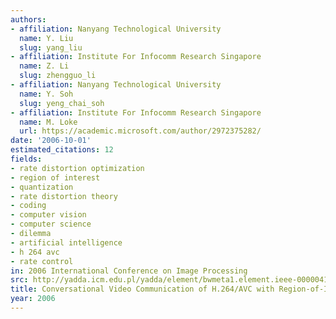 ```yaml
---
authors:
- affiliation: Nanyang Technological University
  name: Y. Liu
  slug: yang_liu
- affiliation: Institute For Infocomm Research Singapore
  name: Z. Li
  slug: zhengguo_li
- affiliation: Nanyang Technological University
  name: Y. Soh
  slug: yeng_chai_soh
- affiliation: Institute For Infocomm Research Singapore
  name: M. Loke
  url: https://academic.microsoft.com/author/2972375282/
date: '2006-10-01'
estimated_citations: 12
fields:
- rate distortion optimization
- region of interest
- quantization
- rate distortion theory
- coding
- computer vision
- computer science
- dilemma
- artificial intelligence
- h 264 avc
- rate control
in: 2006 International Conference on Image Processing
src: http://yadda.icm.edu.pl/yadda/element/bwmeta1.element.ieee-000004107233
title: Conversational Video Communication of H.264/AVC with Region-of-Interest Concern
year: 2006
---
```

